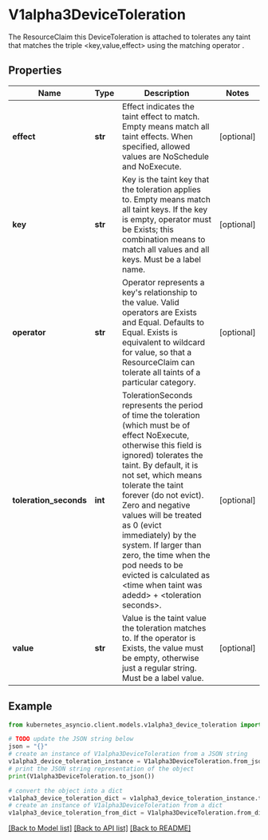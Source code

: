 # V1alpha3DeviceToleration

The ResourceClaim this DeviceToleration is attached to tolerates any taint that matches the triple <key,value,effect> using the matching operator <operator>.

## Properties

Name | Type | Description | Notes
------------ | ------------- | ------------- | -------------
**effect** | **str** | Effect indicates the taint effect to match. Empty means match all taint effects. When specified, allowed values are NoSchedule and NoExecute. | [optional] 
**key** | **str** | Key is the taint key that the toleration applies to. Empty means match all taint keys. If the key is empty, operator must be Exists; this combination means to match all values and all keys. Must be a label name. | [optional] 
**operator** | **str** | Operator represents a key&#39;s relationship to the value. Valid operators are Exists and Equal. Defaults to Equal. Exists is equivalent to wildcard for value, so that a ResourceClaim can tolerate all taints of a particular category. | [optional] 
**toleration_seconds** | **int** | TolerationSeconds represents the period of time the toleration (which must be of effect NoExecute, otherwise this field is ignored) tolerates the taint. By default, it is not set, which means tolerate the taint forever (do not evict). Zero and negative values will be treated as 0 (evict immediately) by the system. If larger than zero, the time when the pod needs to be evicted is calculated as &lt;time when taint was adedd&gt; + &lt;toleration seconds&gt;. | [optional] 
**value** | **str** | Value is the taint value the toleration matches to. If the operator is Exists, the value must be empty, otherwise just a regular string. Must be a label value. | [optional] 

## Example

```python
from kubernetes_asyncio.client.models.v1alpha3_device_toleration import V1alpha3DeviceToleration

# TODO update the JSON string below
json = "{}"
# create an instance of V1alpha3DeviceToleration from a JSON string
v1alpha3_device_toleration_instance = V1alpha3DeviceToleration.from_json(json)
# print the JSON string representation of the object
print(V1alpha3DeviceToleration.to_json())

# convert the object into a dict
v1alpha3_device_toleration_dict = v1alpha3_device_toleration_instance.to_dict()
# create an instance of V1alpha3DeviceToleration from a dict
v1alpha3_device_toleration_from_dict = V1alpha3DeviceToleration.from_dict(v1alpha3_device_toleration_dict)
```
[[Back to Model list]](../README.md#documentation-for-models) [[Back to API list]](../README.md#documentation-for-api-endpoints) [[Back to README]](../README.md)


